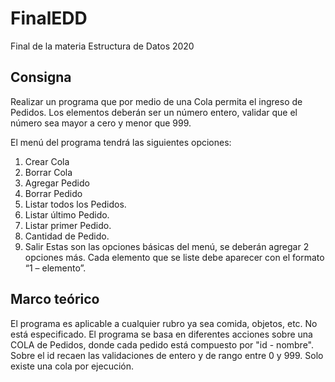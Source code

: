 # FinalEDD
Final de la materia Estructura de Datos 2020


## Consigna

Realizar un programa que por medio de una Cola permita el ingreso de Pedidos.
Los elementos deberán ser un número entero, validar que el número sea mayor a cero y menor que 999.

El menú del programa tendrá las siguientes opciones:

1.	Crear Cola
2.	Borrar Cola
3.	Agregar Pedido
4.	Borrar Pedido
5.	Listar todos los Pedidos.
6.	Listar último Pedido.
7.	Listar primer Pedido.
8.	Cantidad de Pedido.
9.	Salir 
Estas son las opciones básicas del menú, se deberán agregar 2 opciones más.
Cada elemento que se liste debe aparecer con el formato “1 – elemento”.


## Marco teórico

El programa es aplicable a cualquier rubro ya sea comida, objetos, etc. No está especificado.
El programa se basa en diferentes acciones sobre una COLA de Pedidos, donde cada pedido está compuesto por "id - nombre".
Sobre el id recaen las validaciones de entero y de rango entre 0 y 999.
Solo existe una cola por ejecución.

